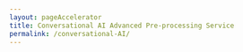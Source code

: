 ```yaml
---
layout: pageAccelerator
title: Conversational AI Advanced Pre-processing Service
permalink: /conversational-AI/
---
```


<script>
    //Variables for this specific single accelerator page, to centralize re-used variables
    const textPageTitle = "Conversational AI Advanced Pre-processing Service";
    const htmlPageDescription = `Collection of modules to help with validation, identification and authentication processes`;
    const srcHeaderImage = "{{site.baseurl}}/images/conversational-AI/M365CO19_SMB_iPhone_245.jpg";
    const linkAccessAcceleratorRepo = "https://github.com/microsoft/cai-advanced-processing-service";
    const listPrereqs = ["Access to an Azure subscription",
        "Access to an Azure DevOps subscription",
        "Service Principal Account"];
    const listIndustries = ["Horizontal solution that addresses cross-industry needs"];
    const listUseCases = ["Validation - entity extraction and data preparation for backend processing",
        "Identification - identify a user or asset",
        "Authentication - authenticate a user or asset"];
    const htmlAcceleratorDescription = 
        `<p style="margin-top: 30px;">
            The Conversational AI - Advanced Processing Service consists of a series of APIs the simplify common validation, identification and authentication tasks when implementing conversational AI solutions. 
            <h1>Why this is Important</h1>
            Among the key activities in conversational AI interactions are validation, identification and authentication of the user.  By creating an accelerator, we not only drive speed in delivery, but we also ensure consistent processing approach to these important activities.
            <br/><br/>
            <h1>Details of the Accelerator</h1>        
            This solution accelerator is designed for use with intelligent applications with text-and speech input, such as chat bots or voice bots.
            <ul>
                <li>The accelerator provides a modular and extensible pre/post processing service, </li>
                <li>Enables greater flexibility for user input options in conversational scenarios </li>
                <li>Enables extended, context-based understanding of user input </li>
                <li>Uses a channel-based approach where appropriate </li>
                <li>Provides process / UX flow best practices for common scenarios </li>
            </ul>
            <h1><u>Validation, Identification and Authentication – Definitions and Examples:</u></h1>
            <div class="table-responsive">
                <table class="table">
                    <tr>
                        <th></th>
                        <th>Validation</th>
                        <th>Identification</th>
                        <th>Authentication</th>
                    </tr>
                    <tr>
                        <td>Definition</td>
                        <td>Entity extraction + data preparation for backend processing</td>
                        <td>Identify a user or asset</td>
                        <td>Authenticate a user or asset</td>
                    </tr>
                    <tr>
                        <td>Example</td>
                        <td>
                            - License plate format is valid 
                            <br/>
                            - Customer number format is valid
                        </td>
                        <td>
                            - License plate is known in backend system
                            <br/>
                            - Customer number exists in customer database
                        </td>
                        <td>- Combination of validated entities from user input which are verified with authentication database</td>
                    </tr>
                    <tr>
                        <td>Technological approaches</td>
                        <td>- Via pre/post processing functions based on entities (speech + text input)</td>
                        <td>- Via pre/post processing functions based on entities (speech + text input)</td>
                        <td>
                            - Via Authentication processing functions based on entities (speech input)
                            <br/>
                            - Via Oauth/Identity Provider validated login (e.g. AAD, etc.)
                        </td>
                    </tr>
                </table>
            </div>            
        </p>`;
    
    const listAcceleratorGuidanceVideoURLs = ["n/a"];

    const listLinksRelatedAccelerators = ["n/a"];
    
    const linkContributingGuide = "n/a";

    const listTechnologies = ["Azure Machine Learning",
        "Azure DevOps",
        "Azure Key Vault",
        "Azure Compute Instance",
        "Azure Compute Cluster",
        "Azure Container Instance",
        "Azure Kubernetes Services"];

    const htmlArchitectureSection = `<img src="{{site.baseurl}}/images/conversational-AI/High-level-Architecture.png" alt="High-level Architecture">`;
    const htmlBranchingStrategySection = `n/a`;
    const htmlAcceleratorComponents = `<img src="{{site.baseurl}}/images/conversational-AI/Technical-components-of-the-accelerator.png" alt="High-level Architecture">`;
    const htmlKeyAcceleratorFiles = `n/a`;
    const htmlLiveDemoSection = `n/a`;
    const htmlRepoStructureSection = `n/a`;
    
    //boolean variables to show / hide sections of the page
    const toHide_AcceleratorGuidanceSection = true;
    const toHide_RelatedAccelerators = true;
    const toHide_ContributingGuide = true;
    const toHide_ArchitectureSection = false;
    const toHide_BranchingStrategySection = true;
    const toHide_AcceleratorComponents = false;
    const toHide_KeyAcceleratorFiles = true;
    const toHide_LiveDemoSection = true;
    const toHide_RepoStructureSection = true;
</script>

<script src="{{site.baseurl}}/scripts/script-setsingleacceleratorpagecontents.js" type="text/javascript"></script>
